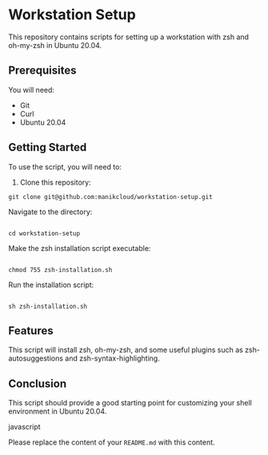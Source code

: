 # Workstation Setup

This repository contains scripts for setting up a workstation with zsh and oh-my-zsh in Ubuntu 20.04.

## Prerequisites

You will need:  

- Git
- Curl
- Ubuntu 20.04

## Getting Started

To use the script, you will need to:

1. Clone this repository:

```
git clone git@github.com:manikcloud/workstation-setup.git
```

Navigate to the directory:



```

cd workstation-setup
```

Make the zsh installation script executable:



```

chmod 755 zsh-installation.sh
```

Run the installation script:



```

sh zsh-installation.sh
```

## Features
This script will install zsh, oh-my-zsh, and some useful plugins such as zsh-autosuggestions and zsh-syntax-highlighting.

## Conclusion
This script should provide a good starting point for customizing your shell environment in Ubuntu 20.04.

javascript


Please replace the content of your `README.md` with this content.






